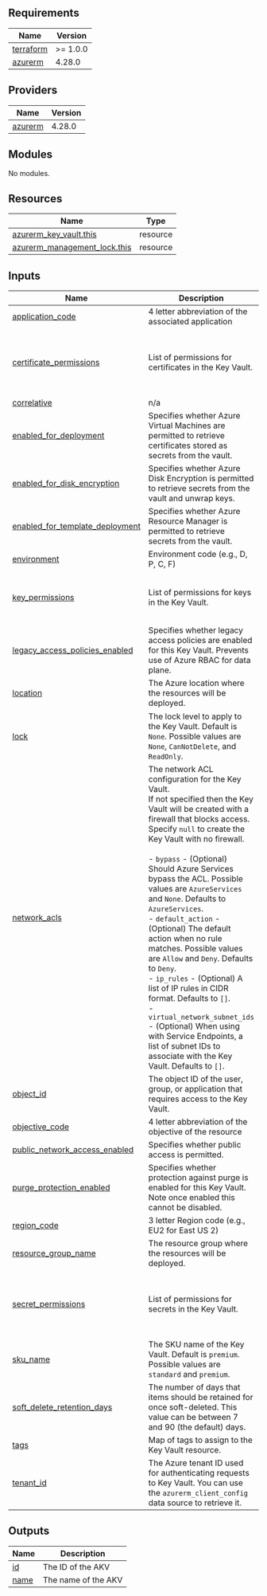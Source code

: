 <!-- BEGIN_TF_DOCS -->
## Requirements

| Name | Version |
|------|---------|
| <a name="requirement_terraform"></a> [terraform](#requirement\_terraform) | >= 1.0.0 |
| <a name="requirement_azurerm"></a> [azurerm](#requirement\_azurerm) | 4.28.0 |

## Providers

| Name | Version |
|------|---------|
| <a name="provider_azurerm"></a> [azurerm](#provider\_azurerm) | 4.28.0 |

## Modules

No modules.

## Resources

| Name | Type |
|------|------|
| [azurerm_key_vault.this](https://registry.terraform.io/providers/hashicorp/azurerm/4.28.0/docs/resources/key_vault) | resource |
| [azurerm_management_lock.this](https://registry.terraform.io/providers/hashicorp/azurerm/4.28.0/docs/resources/management_lock) | resource |

## Inputs

| Name | Description | Type | Default | Required |
|------|-------------|------|---------|:--------:|
| <a name="input_application_code"></a> [application\_code](#input\_application\_code) | 4 letter abbreviation of the associated application | `string` | n/a | yes |
| <a name="input_certificate_permissions"></a> [certificate\_permissions](#input\_certificate\_permissions) | List of permissions for certificates in the Key Vault. | `list(string)` | <pre>[<br/>  "Get",<br/>  "List",<br/>  "Create",<br/>  "Delete"<br/>]</pre> | no |
| <a name="input_correlative"></a> [correlative](#input\_correlative) | n/a | `string` | `"01"` | no |
| <a name="input_enabled_for_deployment"></a> [enabled\_for\_deployment](#input\_enabled\_for\_deployment) | Specifies whether Azure Virtual Machines are permitted to retrieve certificates stored as secrets from the vault. | `bool` | `false` | no |
| <a name="input_enabled_for_disk_encryption"></a> [enabled\_for\_disk\_encryption](#input\_enabled\_for\_disk\_encryption) | Specifies whether Azure Disk Encryption is permitted to retrieve secrets from the vault and unwrap keys. | `bool` | `true` | no |
| <a name="input_enabled_for_template_deployment"></a> [enabled\_for\_template\_deployment](#input\_enabled\_for\_template\_deployment) | Specifies whether Azure Resource Manager is permitted to retrieve secrets from the vault. | `bool` | `false` | no |
| <a name="input_environment"></a> [environment](#input\_environment) | Environment code (e.g., D, P, C, F) | `string` | n/a | yes |
| <a name="input_key_permissions"></a> [key\_permissions](#input\_key\_permissions) | List of permissions for keys in the Key Vault. | `list(string)` | <pre>[<br/>  "Get",<br/>  "Create",<br/>  "Delete"<br/>]</pre> | no |
| <a name="input_legacy_access_policies_enabled"></a> [legacy\_access\_policies\_enabled](#input\_legacy\_access\_policies\_enabled) | Specifies whether legacy access policies are enabled for this Key Vault. Prevents use of Azure RBAC for data plane. | `bool` | `false` | no |
| <a name="input_location"></a> [location](#input\_location) | The Azure location where the resources will be deployed. | `string` | n/a | yes |
| <a name="input_lock"></a> [lock](#input\_lock) | The lock level to apply to the Key Vault. Default is `None`. Possible values are `None`, `CanNotDelete`, and `ReadOnly`. | <pre>object({<br/>    kind = string<br/>    name = optional(string, null)<br/>  })</pre> | `null` | no |
| <a name="input_network_acls"></a> [network\_acls](#input\_network\_acls) | The network ACL configuration for the Key Vault.<br/>If not specified then the Key Vault will be created with a firewall that blocks access.<br/>Specify `null` to create the Key Vault with no firewall.<br/><br/>- `bypass` - (Optional) Should Azure Services bypass the ACL. Possible values are `AzureServices` and `None`. Defaults to `AzureServices`.<br/>- `default_action` - (Optional) The default action when no rule matches. Possible values are `Allow` and `Deny`. Defaults to `Deny`.<br/>- `ip_rules` - (Optional) A list of IP rules in CIDR format. Defaults to `[]`.<br/>- `virtual_network_subnet_ids` - (Optional) When using with Service Endpoints, a list of subnet IDs to associate with the Key Vault. Defaults to `[]`. | <pre>object({<br/>    bypass                     = optional(string, "AzureServices")<br/>    default_action             = optional(string, "Deny")<br/>    ip_rules                   = optional(list(string), [])<br/>    virtual_network_subnet_ids = optional(list(string), [])<br/>  })</pre> | `{}` | no |
| <a name="input_object_id"></a> [object\_id](#input\_object\_id) | The object ID of the user, group, or application that requires access to the Key Vault. | `string` | n/a | yes |
| <a name="input_objective_code"></a> [objective\_code](#input\_objective\_code) | 4 letter abbreviation of the objective of the resource | `string` | n/a | yes |
| <a name="input_public_network_access_enabled"></a> [public\_network\_access\_enabled](#input\_public\_network\_access\_enabled) | Specifies whether public access is permitted. | `bool` | `false` | no |
| <a name="input_purge_protection_enabled"></a> [purge\_protection\_enabled](#input\_purge\_protection\_enabled) | Specifies whether protection against purge is enabled for this Key Vault. Note once enabled this cannot be disabled. | `bool` | `true` | no |
| <a name="input_region_code"></a> [region\_code](#input\_region\_code) | 3 letter Region code (e.g., EU2 for East US 2) | `string` | n/a | yes |
| <a name="input_resource_group_name"></a> [resource\_group\_name](#input\_resource\_group\_name) | The resource group where the resources will be deployed. | `string` | n/a | yes |
| <a name="input_secret_permissions"></a> [secret\_permissions](#input\_secret\_permissions) | List of permissions for secrets in the Key Vault. | `list(string)` | <pre>[<br/>  "Get",<br/>  "List",<br/>  "Set",<br/>  "Delete"<br/>]</pre> | no |
| <a name="input_sku_name"></a> [sku\_name](#input\_sku\_name) | The SKU name of the Key Vault. Default is `premium`. Possible values are `standard` and `premium`. | `string` | `"premium"` | no |
| <a name="input_soft_delete_retention_days"></a> [soft\_delete\_retention\_days](#input\_soft\_delete\_retention\_days) | The number of days that items should be retained for once soft-deleted. This value can be between 7 and 90 (the default) days. | `number` | `null` | no |
| <a name="input_tags"></a> [tags](#input\_tags) | Map of tags to assign to the Key Vault resource. | `map(string)` | `null` | no |
| <a name="input_tenant_id"></a> [tenant\_id](#input\_tenant\_id) | The Azure tenant ID used for authenticating requests to Key Vault. You can use the `azurerm_client_config` data source to retrieve it. | `string` | n/a | yes |

## Outputs

| Name | Description |
|------|-------------|
| <a name="output_id"></a> [id](#output\_id) | The ID of the AKV |
| <a name="output_name"></a> [name](#output\_name) | The name of the AKV |
<!-- END_TF_DOCS -->